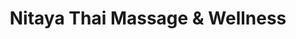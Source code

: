 ---
title: "Nitaya Thai Massage & Wellness"
url: /hamburg/nitaya-thai-massage-und-wellness/
shop: Massage
---
